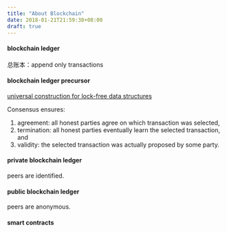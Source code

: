 ```yaml
---
title: "About Blockchain"
date: 2018-01-21T21:59:38+08:00
draft: true
---
```



#### blockchain ledger

总账本：append only transactions


#### blockchain ledger precursor


[universal construction for lock-free data structures](https://doi.org/10.1145/114005.102808)

Consensus ensures:
1. agreement: all honest parties agree on which transaction was selected,
2. termination: all honest parties eventually learn the selected transaction, and
3. validity: the selected transaction was actually proposed by some party.

#### private blockchain ledger ####

peers are identified.

#### public blockchain ledger ####

peers are anonymous.

#### smart contracts ####

